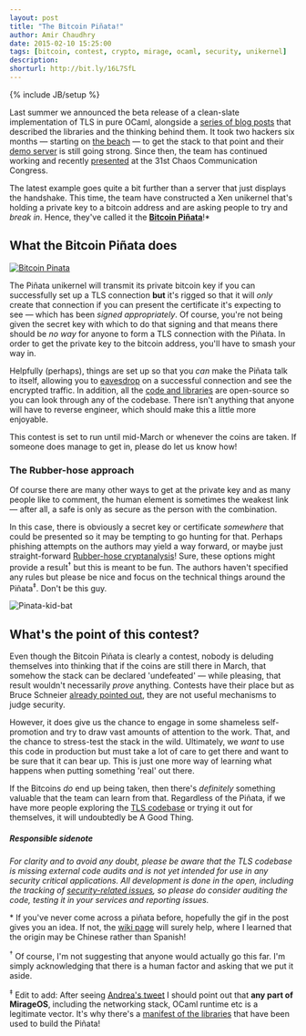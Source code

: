 ```yaml
---
layout: post
title: "The Bitcoin Piñata!"
author: Amir Chaudhry
date: 2015-02-10 15:25:00
tags: [bitcoin, contest, crypto, mirage, ocaml, security, unikernel]
description:
shorturl: http://bit.ly/16L7SfL
---
```

{% include JB/setup %}

Last summer we announced the beta release of a clean-slate implementation of
TLS in pure OCaml, alongside a [series of blog posts][om-tls] that described
the libraries and the thinking behind them.  It took two hackers six months
— starting on [the beach][mirleft-map] —  to get the stack to that point and
their [demo server][tls-demo] is still going strong. Since then, the team has
continued working and recently [presented][31c3] at the 31st Chaos
Communication Congress.

The latest example goes quite a bit further than a server that just displays
the handshake. This time, the team have constructed a Xen unikernel that's
holding a private key to a bitcoin address and are asking people to try and
*break in*. Hence, they've called it the **[Bitcoin Piñata][tls-pinata]**!\*

## What the Bitcoin Piñata does

[![Bitcoin Pinata](http://amirchaudhry.com/images/btc-pinata/btc-pinata.png)](http://ownme.ipredator.se)

The Piñata unikernel will transmit its private bitcoin key if you can
successfully set up a TLS connection **but** it's rigged so that it will *only*
create that connection if you can present the certificate it's expecting to
see — which has been *signed appropriately*.  Of course, you're not being given
the secret key with which to do that signing and that means there should be
*no way* for anyone to form a TLS connection with the Piñata.
In order to get the private key to the bitcoin address, you'll have to smash
your way in.

Helpfully (perhaps), things are set up so that you *can* make the Piñata talk
to itself, allowing you to [eavesdrop][mitm] on a successful connection and
see the encrypted traffic. In addition, all the [code and libraries][repo] are
open-source so you can look through any of the codebase.  There isn't anything
that anyone will have to reverse engineer, which should make this a little
more enjoyable.

This contest is set to run until mid-March or whenever the coins are taken.
If someone does manage to get in, please do let us know how!


### The Rubber-hose approach

Of course there are many other ways to get at the private key and as many
people like to comment, the human element is sometimes the weakest link — 
after all, a safe is only as secure as the person with the combination.

In this case, there is obviously a secret key or certificate *somewhere*
that could be presented so it may be tempting to go hunting for that. Perhaps
phishing attempts on the authors may yield a way forward, or maybe just
straight-forward [Rubber-hose cryptanalysis][rubber-hose]!  Sure, these
options might provide a result<sup>&dagger;</sup> but this is meant to be fun.
The authors haven't specified any rules but please be nice and focus on the
technical things around the Piñata<sup>&Dagger;</sup>. Don't be this guy.

![Pinata-kid-bat](http://amirchaudhry.com/images/btc-pinata/pinata-kid-bat.gif)


## What's the point of this contest?

Even though the Bitcoin Piñata is clearly a contest, nobody is deluding
themselves into thinking that if the coins are still there in March, that
somehow the stack can be declared 'undefeated' — while pleasing, that
result wouldn't necessarily *prove* anything. Contests have their place but as
Bruce Schneier [already pointed out][schneier], they are not useful mechanisms
to judge security.

However, it does give us the chance to engage in some shameless self-promotion
and try to draw vast amounts of attention to the work. That, and the chance to
stress-test the stack in the wild. Ultimately, we *want* to use this code in
production but must take a lot of care to get there and want to be sure that
it can bear up. This is just one more way of learning what happens when
putting something 'real' out there. 

If the Bitcoins *do* end up being taken, then there's *definitely* something
valuable that the team can learn from that. Regardless of the Piñata, if we
have more people exploring the [TLS codebase][mirleft] or trying it out for
themselves, it will undoubtedly be A Good Thing. 

##### Responsible sidenote

*For clarity and to avoid any doubt, please be aware that the TLS codebase is
missing external code audits and is not yet intended for use in any security
critical applications.  All development is done in the open, including the
tracking of [security-related issues][tls-issues], so please do consider
auditing the code, testing it in your services and reporting issues.*

<p class="footnote">* If you've never come across a piñata before, hopefully 
    the gif in the post gives you an idea.  If not, the
    <a href="https://en.wikipedia.org/wiki/Pinata">wiki page</a>
    will surely help, where I learned that the origin may be Chinese rather
    than Spanish!
</p>

<p class="footnote"><sup>&dagger;</sup> Of course, I'm not suggesting that
    anyone would actually go this far. I'm simply acknowledging that there is
    a human factor and asking that we put it aside.
</p>

<p class="footnote"><sup>&Dagger;</sup> Edit to add: After seeing
    <a href="https://twitter.com/andreasdotorg/status/565193815183876096">
    Andrea's tweet</a> I should point out that <strong>any part of
    MirageOS</strong>, including the networking stack, OCaml runtime etc is a
    legitimate vector.  It's why there's a
    <a href="https://raw.githubusercontent.com/mirleft/btc-pinata/master/opam-full.txt">
    manifest of the libraries</a> that have been used to build the Piñata!
</p>


[mirleft-map]: https://goo.gl/maps/GpcQs
[om-tls]: http://openmirage.org/blog/introducing-ocaml-tls
[tls-demo]: https://tls.openmirage.org
[tls-issues]: https://github.com/mirleft/ocaml-tls/issues?q=label%3A%22security+concern%22+
[31c3]: http://media.ccc.de/browse/congress/2014/31c3_-_6443_-_en_-_saal_2_-_201412271245_-_trustworthy_secure_modular_operating_system_engineering_-_hannes_-_david_kaloper.html#video
[mitm]: http://en.wikipedia.org/wiki/Man-in-the-middle_attack
[tls-pinata]: http://ownme.ipredator.se
[wiki]: https://en.wikipedia.org/wiki/Piñata
[repo]: https://github.com/mirleft/btc-pinata
[rubber-hose]: http://en.wikipedia.org/wiki/Rubber-hose_cryptanalysis
[schneier]: https://www.schneier.com/crypto-gram/archives/1998/1215.html#contests
[mirleft]: https://github.com/mirleft/

